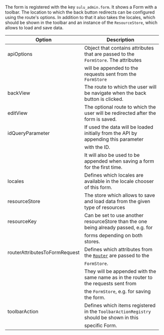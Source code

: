 The form is registered with the key `sulu_admin.form`. It shows a Form with a toolbar. The location to which the back
button redirects can be configured using the route's options. In addition to that it also takes the locales, which
should be shown in the toolbar and an instance of the `ResourceStore`, which allows to load and save data.

| Option                        | Description                                                                          |
|-------------------------------|--------------------------------------------------------------------------------------|
| apiOptions                    | Object that contains attributes that are passed to the `FormStore`. The attributes   |
|                               | will be appended to the requests sent from the `FormStore`                           |
| backView                      | The route to which the user will be navigate when the back button is clicked.        |
| editView                      | The optional route to which the user will be redirected after the form is saved.     |
| idQueryParameter              | If used the data will be loaded initially from the API by appending this parameter   |
|                               | with the ID.                                                                         |
|                               | It will also be used to be appended when saving a form for the first time.           |
| locales                       | Defines which locales are available in the locale chooser of this form.              |
| resourceStore                 | The store which allows to save and load data from the given type of resources        |
| resourceKey                   | Can be set to use another resourceStore than the one being already passed, e.g. for  |
|                               | forms depending on both stores.                                                      |
| routerAttributesToFormRequest | Defines which attributes from the [`Router`](#router) are passed to the              |
|                               | `FormStore`.                                                                         |
|                               | They will be appended with the same name as in the router to the requests sent from  |
|                               | the `FormStore`, e.g. for saving the form.                                           |
| toolbarAction                 | Defines which items registered in the `ToolbarActionRegistry` should be shown in this|
|                               | specific Form.                                                                       |
